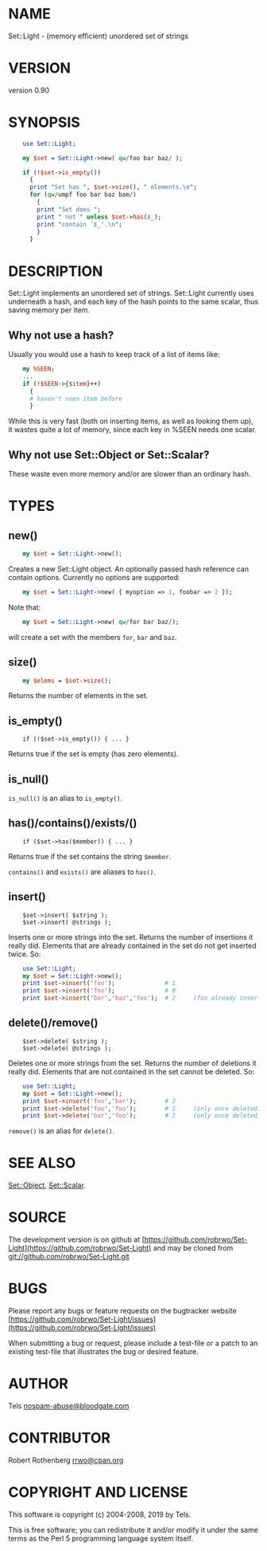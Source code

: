 # NAME

Set::Light - (memory efficient) unordered set of strings

# VERSION

version 0.90

# SYNOPSIS

```perl
    use Set::Light;

    my $set = Set::Light->new( qw/foo bar baz/ );

    if (!$set->is_empty())
      {
      print "Set has ", $set->size(), " elements.\n";
      for (qw/umpf foo bar baz bam/)
        {
        print "Set does ";
        print " not " unless $set->has($_);
        print "contain '$_'.\n";
        }
      }
```

# DESCRIPTION

Set::Light implements an unordered set of strings. Set::Light currently
uses underneath a hash, and each key of the hash points to the same
scalar, thus saving memory per item.

## Why not use a hash?

Usually you would use a hash to keep track of a list of items like:

```perl
    my %SEEN;
    ...
    if (!$SEEN->{$item}++)
      {
      # haven't seen item before
      }
```

While this is very fast (both on inserting items, as well as looking them up),
it wastes quite a lot of memory, since each key in %SEEN needs one scalar.

## Why not use Set::Object or Set::Scalar?

These waste even more memory and/or are slower than an ordinary hash.

# TYPES

## new()

```perl
    my $set = Set::Light->new();
```

Creates a new Set::Light object. An optionally passed hash reference can
contain options. Currently no options are supported:

```perl
    my $set = Set::Light->new( { myoption => 1, foobar => 2 });
```

Note that:

```perl
    my $set = Set::Light->new( qw/for bar baz/);
```

will create a set with the members `for`, `bar` and `baz`.

## size()

```perl
    my $elems = $set->size();
```

Returns the number of elements in the set.

## is\_empty()

```
    if (!$set->is_empty()) { ... }
```

Returns true if the set is empty (has zero elements).

## is\_null()

`is_null()` is an alias to `is_empty()`.

## has()/contains()/exists/()

```
    if ($set->has($member)) { ... }
```

Returns true if the set contains the string `$member`.

`contains()` and `exists()` are aliases to `has()`.

## insert()

```
    $set->insert( $string );
    $set->insert( @strings );
```

Inserts one or more strings into the set. Returns the number of insertions
it really did. Elements that are already contained in the set do not
get inserted twice. So:

```perl
    use Set::Light;
    my $set = Set::Light->new();
    print $set->insert('foo');              # 1
    print $set->insert('foo');              # 0
    print $set->insert('bar','baz','foo');  # 2     (foo already inserted)
```

## delete()/remove()

```
    $set->delete( $string );
    $set->delete( @strings );
```

Deletes one or more strings from the set. Returns the number of deletions
it really did. Elements that are not contained in the set cannot be deleted.
So:

```perl
    use Set::Light;
    my $set = Set::Light->new();
    print $set->insert('foo','bar');        # 2
    print $set->delete('foo','foo');        # 1     (only once deleted)
    print $set->delete('bar','foo');        # 1     (only once deleted)
```

`remove()` is an alias for `delete()`.

# SEE ALSO

[Set::Object](https://metacpan.org/pod/Set::Object), [Set::Scalar](https://metacpan.org/pod/Set::Scalar).

# SOURCE

The development version is on github at [https://github.com/robrwo/Set-Light](https://github.com/robrwo/Set-Light)
and may be cloned from [git://github.com/robrwo/Set-Light.git](git://github.com/robrwo/Set-Light.git)

# BUGS

Please report any bugs or feature requests on the bugtracker website
[https://github.com/robrwo/Set-Light/issues](https://github.com/robrwo/Set-Light/issues)

When submitting a bug or request, please include a test-file or a
patch to an existing test-file that illustrates the bug or desired
feature.

# AUTHOR

Tels <nospam-abuse@bloodgate.com>

# CONTRIBUTOR

Robert Rothenberg <rrwo@cpan.org>

# COPYRIGHT AND LICENSE

This software is copyright (c) 2004-2008, 2019 by Tels.

This is free software; you can redistribute it and/or modify it under
the same terms as the Perl 5 programming language system itself.
